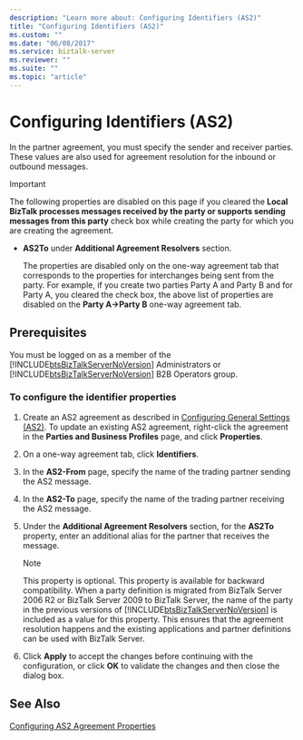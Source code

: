 ```yaml
---
description: "Learn more about: Configuring Identifiers (AS2)"
title: "Configuring Identifiers (AS2)"
ms.custom: ""
ms.date: "06/08/2017"
ms.service: biztalk-server
ms.reviewer: ""
ms.suite: ""
ms.topic: "article"
---
```

# Configuring Identifiers (AS2)
In the partner agreement, you must specify the sender and receiver parties. These values are also used for agreement resolution for the inbound or outbound messages.  
  
> [!IMPORTANT]
>  The following properties are disabled on this page if you cleared the **Local BizTalk processes messages received by the party or supports sending messages from this party** check box while creating the party for which you are creating the agreement.  
> 
> - **AS2To** under **Additional Agreement Resolvers** section.  
> 
>   The properties are disabled only on the one-way agreement tab that corresponds to the properties for interchanges being sent from the party. For example, if you create two parties Party A and Party B and for Party A, you cleared the check box, the above list of properties are disabled on the **Party A->Party B** one-way agreement tab.  
  
## Prerequisites  
 You must be logged on as a member of the [!INCLUDE[btsBizTalkServerNoVersion](../includes/btsbiztalkservernoversion-md.md)] Administrators or [!INCLUDE[btsBizTalkServerNoVersion](../includes/btsbiztalkservernoversion-md.md)] B2B Operators group.  
  
### To configure the identifier properties  
  
1. Create an AS2 agreement as described in [Configuring General Settings (AS2)](../core/configuring-general-settings-as2.md). To update an existing AS2 agreement, right-click the agreement in the **Parties and Business Profiles** page, and click **Properties**.  
  
2. On a one-way agreement tab, click **Identifiers**.  
  
3. In the **AS2-From** page, specify the name of the trading partner sending the AS2 message.  
  
4. In the **AS2-To** page, specify the name of the trading partner receiving the AS2 message.  
  
5. Under the **Additional Agreement Resolvers** section, for the **AS2To** property, enter an additional alias for the partner that receives the message.  
  
   > [!NOTE]
   >  This property is optional. This property is available for backward compatibility. When a party definition is migrated from BizTalk Server 2006 R2 or BizTalk Server 2009 to BizTalk Server, the name of the party in the previous versions of [!INCLUDE[btsBizTalkServerNoVersion](../includes/btsbiztalkservernoversion-md.md)] is included as a value for this property. This ensures that the agreement resolution happens and the existing applications and partner definitions can be used with BizTalk Server.  
  
6. Click **Apply** to accept the changes before continuing with the configuration, or click **OK** to validate the changes and then close the dialog box.  
  
## See Also  
 [Configuring AS2 Agreement Properties](../core/configuring-as2-agreement-properties.md)
